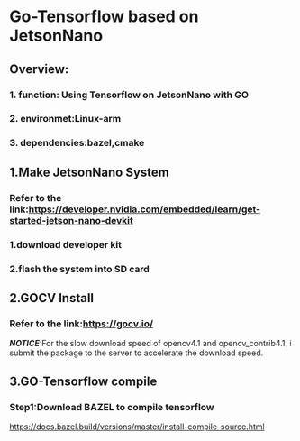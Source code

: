 Go-Tensorflow based on JetsonNano
=================================
Overview:
---------------------------------
### 1. function: Using Tensorflow on JetsonNano with GO
### 2. environmet:Linux-arm
### 3. dependencies:bazel,cmake

1.Make JetsonNano System
---------------------------------
### Refer to the link:https://developer.nvidia.com/embedded/learn/get-started-jetson-nano-devkit
### 1.download developer kit
### 2.flash the system into SD card

2.GOCV Install
---------------------------------
### Refer to the link:https://gocv.io/
***NOTICE***:For the slow download speed of opencv4.1 and opencv_contrib4.1, i submit the package to the server to accelerate the download speed.

3.GO-Tensorflow compile
--------------------------------
### Step1:Download BAZEL to compile tensorflow
https://docs.bazel.build/versions/master/install-compile-source.html